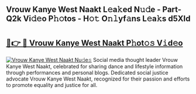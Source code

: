 ## Vrouw Kanye West Naakt L𝚎a𝚔ed N𝚞𝚍e - Part-Q2k Vi𝚍𝚎o P𝚑𝚘tos - H𝚘𝚝 O𝚗𝚕yf𝚊ns L𝚎a𝚔s d5XId

# <h2><a href="http://kf91cq4.oniu.top/?m=Vrouw+Kanye+West+Naakt">🔗👉 🔴 Vrouw Kanye West Naakt P𝚑ot𝚘𝚜 V𝚒d𝚎o</a></h2>

[![Vrouw Kanye West Naakt Nu𝚍e𝚜](https://i.imgur.com/0qMVB7G.gif)](http://kf91cq4.oniu.top/?m=Vrouw+Kanye+West+Naakt)
Social media thought leader Vrouw Kanye West Naakt, celebrated for sharing dance and lifestyle information through performances and personal blogs. Dedicated social justice advocate Vrouw Kanye West Naakt, recognized for their passion and efforts to promote equality and justice for all.  
